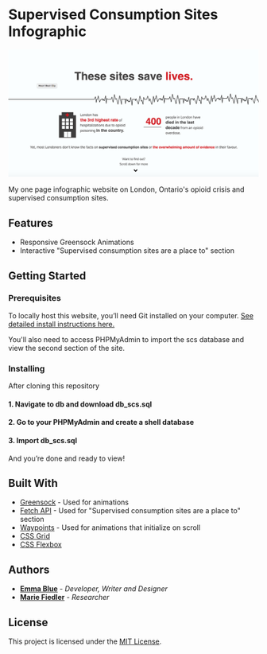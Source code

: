 # Supervised Consumption Sites Infographic 

![](images/scs-readme.png)

My one page infographic website on London, Ontario's opioid crisis and supervised consumption sites.

## Features

* Responsive Greensock Animations 
* Interactive "Supervised consumption sites are a place to" section

## Getting Started

### Prerequisites

To locally host this website, you’ll need Git installed on your computer.
[See detailed install instructions here.](https://gist.github.com/derhuerst/1b15ff4652a867391f03)

You'll also need to access PHPMyAdmin to import the scs database and view the second section of the site.

### Installing

After cloning this repository 

#### 1. Navigate to db and download db_scs.sql 

#### 2. Go to your PHPMyAdmin and create a shell database

#### 3. Import db_scs.sql 

And you’re done and ready to view!

## Built With

* [Greensock](https://greensock.com/) - Used for animations
* [Fetch API](https://developer.mozilla.org/en-US/docs/Web/API/Fetch_API) - Used for "Supervised        consumption sites are a place to" section
* [Waypoints](http://imakewebthings.com/waypoints/) - Used for animations that initialize on scroll
* [CSS Grid](https://cssreference.io/css-grid/)
* [CSS Flexbox](https://cssreference.io/flexbox/)  

## Authors

* [**Emma Blue**](https://github.com/EmmaBlue) - *Developer, Writer and Designer*
* [**Marie Fiedler**](https://www.facebook.com/marie.fiedler.5) - *Researcher*

## License

This project is licensed under the [MIT License](https://opensource.org/licenses/MIT/).

